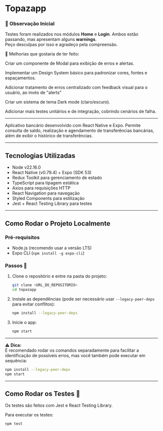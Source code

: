 # Topazapp

### 📝 Observação Inicial

Testes foram realizados nos módulos **Home** e **Login**. Ambos estão passando, mas apresentam alguns **warnings**.  
Peço desculpas por isso e agradeço pela compreensão.

🔧 Melhorias que gostaria de ter feito:

Criar um componente de Modal para exibição de erros e alertas.

Implementar um Design System básico para padronizar cores, fontes e espaçamentos.

Adicionar tratamento de erros centralizado com feedback visual para o usuário, ao invés de "alerts"

Criar um sistema de tema Dark mode (claro/escuro).

Adicionar mais testes unitários e de integração, cobrindo cenários de falha.

---

Aplicativo bancário desenvolvido com React Native e Expo. Permite consulta de saldo, realização e agendamento de transferências bancárias, além de exibir o histórico de transferências.

---

## Tecnologias Utilizadas

- Node v22.16.0
- React Native (v0.79.4) + Expo (SDK 53)
- Redux Toolkit para gerenciamento de estado
- TypeScript para tipagem estática
- Axios para requisições HTTP
- React Navigation para navegação
- Styled Components para estilização
- Jest + React Testing Library para testes

---



## Como Rodar o Projeto Localmente

### Pré-requisitos

- Node.js (recomendo usar a versão LTS)
- Expo CLI (`npm install -g expo-cli`)

### Passos 🚧

1. Clone o repositório e entre na pasta do projeto:

   ```bash
   git clone <URL_DO_REPOSITORIO>
   cd topazapp
   ```

2. Instale as dependências (pode ser necessário usar `--legacy-peer-deps` para evitar conflitos):

   ```bash
   npm install --legacy-peer-deps
   ```

3. Inicie o app:
   ```bash
   npm start
   ```

---

⚠️ **Dica:**  
É recomendado rodar os comandos separadamente para facilitar a identificação de possíveis erros, mas você também pode executar em sequência:

```bash
npm install --legacy-peer-deps 
npm start
```

---

## Como Rodar os Testes 🧪

Os testes são feitos com Jest e React Testing Library.

Para executar os testes:

```bash
npm test
```





